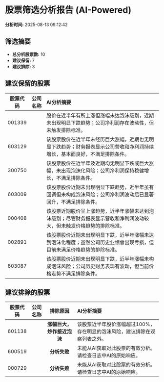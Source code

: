 # 股票筛选分析报告 (AI-Powered)

**分析时间:** 2025-08-13 09:12:42

## 筛选摘要

- **总分析股票数:** 10
- **建议保留:** 7
- **建议排除:** 3

## 建议保留的股票

| 股票代码 | 公司名称 | AI分析摘要 |
|:---:|:---:|:---|
| 001339 |  | 股价在近半年有所上涨但涨幅未达泡沫级别，近期未出现明显下跌趋势；公司净利润存在波动性，但未触发排除标准。 |
| 603129 |  | 该股票股价在近半年未经历巨大涨幅，近期也无明显下跌趋势；财务报表显示公司营收和净利润持续增长，基本面良好，不满足排除条件。 |
| 300750 |  | 该股票股价在近半年及近期均无明显下跌或巨大涨幅，未出现泡沫化风险；公司净利润保持稳健增长，不满足排除条件。 |
| 603009 |  | 该股票股价近期未出现明显下跌趋势，近半年虽有回调但未构成泡沫风险；公司净利润波动后已显著回升，不满足排除条件。 |
| 000408 |  | 该股票近期股价呈上涨趋势，近半年涨幅未达到泡沫级别；尽管财务报表显示营收和净利润波动较大，但未触发价格趋势的排除标准。 |
| 002891 |  | 该股票股价近期未出现明显下跌，近半年涨幅未达到泡沫化程度；虽然公司历史业绩曾出现亏损，但目前未满足价格趋势的排除标准。 |
| 603087 |  | 该股票股价近期未出现明显下跌，近半年涨幅未构成泡沫风险；公司历史财务表现有波动，但当前价格走势不满足排除条件。 |

## 建议排除的股票

| 股票代码 | 公司名称 | 排除原因 | AI分析摘要 |
|:---:|:---:|:---:|:---|
| 601138 |  | **涨幅巨大，炒作接近泡沫** | 该股票近半年股价涨幅超过100%，存在明显的泡沫风险，建议排除在观察列表之外。 |
| 600519 |  | **分析失败** | 未能从AI获取对此股票的有效分析。请检查日志中AI的原始响应。 |
| 000729 |  | **分析失败** | 未能从AI获取对此股票的有效分析。请检查日志中AI的原始响应。 |
